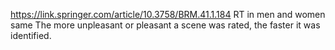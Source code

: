 https://link.springer.com/article/10.3758/BRM.41.1.184
RT in men and women same 
The more unpleasant or
pleasant a scene was rated, the faster it was identified.
